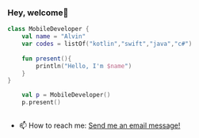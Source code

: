 ### Hey, welcome👋

```kotlin
class MobileDeveloper { 
    val name = "Alvin"
    var codes = listOf("kotlin","swift","java","c#")
    
    fun present(){
        println("Hello, I'm $name")
    }
}

    val p = MobileDeveloper()
    p.present()
    
```

- 📫 How to reach me: [Send me an email message!](mailto:alvinraygon@yahoo.com?subject=[GitHub]%20Someone%20is%20trying%20to%20reach%20out!)
<!--
**blackchalk/blackchalk** is a ✨ _special_ ✨ repository because its `README.md` (this file) appears on your GitHub profile.

Here are some ideas to get you started:

- 🔭 I’m currently working on ...
- 🌱 I’m currently learning ...
- 👯 I’m looking to collaborate on ...
- 🤔 I’m looking for help with ...
- 💬 Ask me about ...
- 📫 How to reach me: ...
- 😄 Pronouns: ...
- ⚡ Fun fact: ...
-->

